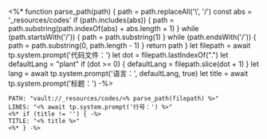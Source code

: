 <%*
function parse_path(path) {
    path = path.replaceAll('\\', '/')
    const abs = '_resources/codes'
    if (path.includes(abs)) {
        path = path.substring(path.indexOf(abs) + abs.length + 1)
    }
    while (path.startsWith('/')) {
        path = path.substring(1)
    }
    while (path.endsWith('/')) {
        path = path.substring(0, path.length - 1)
    }
    return path
}
let filepath = await tp.system.prompt('代码文件：')
let dot = filepath.lastIndexOf(".")
let defaultLang = "plant"
if (dot >= 0) {
    defaultLang = filepath.slice(dot + 1)
}
let lang = await tp.system.prompt('语言：', defaultLang, true)
let title = await tp.system.prompt('标题：')
-%>
```embed-<% lang %>
PATH: "vault://_resources/codes/<% parse_path(filepath) %>"
LINES: "<% await tp.system.prompt('行号：') %>"
<%* if (title != '') { -%>
TITLE: "<% title %>"
<%* } -%>
```